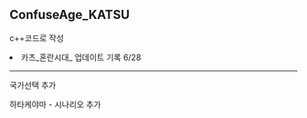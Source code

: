 ## ConfuseAge_KATSU

<p>c++코드로 작성</p>
<li>카츠_혼란시대_ 업데이트 기록 6/28</li>
<hr />
<p>국가선택 추가</p>
<p>하타케야마 - 시나리오 추가</p>
